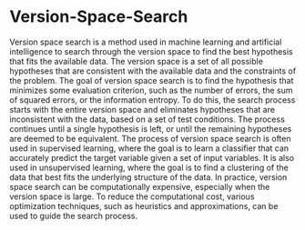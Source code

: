 # Version-Space-Search
Version space search is a method used in machine learning and artificial intelligence to search through the version space to find the best hypothesis that fits the available data.
The version space is a set of all possible hypotheses that are consistent with the available data and the constraints of the problem.
The goal of version space search is to find the hypothesis that minimizes some evaluation criterion, such as the number of errors, the sum of squared errors, or the information entropy.
To do this, the search process starts with the entire version space and eliminates hypotheses that are inconsistent with the data, based on a set of test conditions.
The process continues until a single hypothesis is left, or until the remaining hypotheses are deemed to be equivalent.
The process of version space search is often used in supervised learning, where the goal is to learn a classifier that can accurately predict the target variable given a set of input variables.
It is also used in unsupervised learning, where the goal is to find a clustering of the data that best fits the underlying structure of the data.
In practice, version space search can be computationally expensive, especially when the version space is large.
To reduce the computational cost, various optimization techniques, such as heuristics and approximations, can be used to guide the search process.

